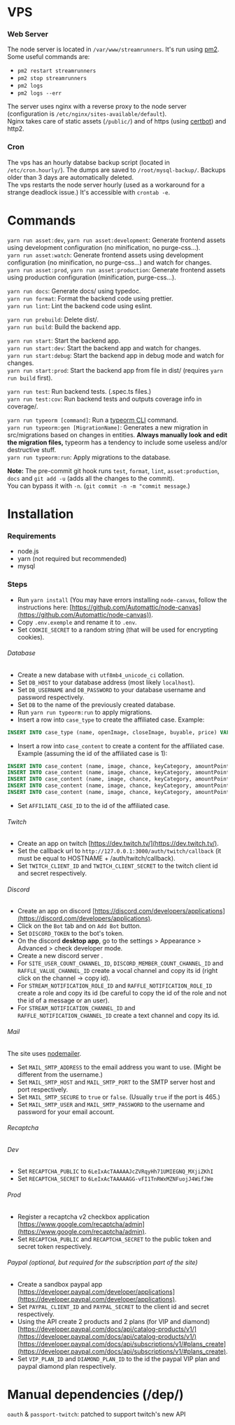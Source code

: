 # VPS
### Web Server
The node server is located in `/var/www/streamrunners`. It's run using [pm2](https://pm2.keymetrics.io/docs/usage/pm2-doc-single-page/).  
Some useful commands are:
* `pm2 restart streamrunners`
* `pm2 stop streamrunners`
* `pm2 logs`
* `pm2 logs --err`

The server uses nginx with a reverse proxy to the node server (configuration is `/etc/nginx/sites-available/default`).  
Nginx takes care of static assets (`/public/`) and of https (using [certbot](https://certbot.eff.org/)) and http2.

### Cron
The vps has an hourly databse backup script (located in `/etc/cron.hourly/`). The dumps are saved to `/root/mysql-backup/`. Backups older than 3 days are automatically deleted.  
The vps restarts the node server hourly (used as a workaround for a strange deadlock issue.) It's accessible with `crontab -e`.  

# Commands
`yarn run asset:dev`, `yarn run asset:development`: Generate frontend assets using development configuration (no minification, no purge-css...).  
`yarn run asset:watch`: Generate frontend assets using development configuration (no minification, no purge-css...) and watch for changes.  
`yarn run asset:prod`, `yarn run asset:production`: Generate frontend assets using production configuration (minification, purge-css...).  

`yarn run docs`: Generate docs/ using typedoc.  
`yarn run format`: Format the backend code using prettier.  
`yarn run lint`: Lint the backend code using eslint.  

`yarn run prebuild`: Delete dist/.  
`yarn run build`: Build the backend app.  

`yarn run start`: Start the backend app.  
`yarn run start:dev`: Start the backend app and watch for changes.  
`yarn run start:debug`: Start the backend app in debug mode and watch for changes.  
`yarn run start:prod`: Start the backend app from file in dist/ (requires `yarn run build` first).  

`yarn run test`: Run backend tests. (.spec.ts files.)  
`yarn run test:cov`: Run backend tests and outputs coverage info in coverage/.  

`yarn run typeorm [command]`: Run a [typeorm CLI](https://github.com/typeorm/typeorm/blob/master/docs/using-cli.md) command.  
`yarn run typeorm:gen [MigrationName]`: Generates a new migration in src/migrations based on changes in entities.
**Always manually look and edit the migration files,** typeorm has a tendency to include some useless and/or destructive stuff.  
`yarn run typeorm:run`: Apply migrations to the database.  

**Note:** The pre-commit git hook runs `test`, `format`, `lint`, `asset:production`, `docs` and `git add -u` (adds all the changes to the commit).  
You can bypass it with `-n`. (`git commit -n -m "commit message`.)

# Installation

### Requirements
* node.js
* yarn (not required but recommended)
* mysql

### Steps
* Run `yarn install` (You may have errors installing `node-canvas`, follow the instructions here: [https://github.com/Automattic/node-canvas](https://github.com/Automattic/node-canvas)).
* Copy `.env.exemple` and rename it to `.env`.
* Set `COOKIE_SECRET` to a random string (that will be used for encrypting cookies).
###### Database
* Create a new database with `utf8mb4_unicode_ci` collation.
* Set `DB_HOST` to your database address (most likely `localhost`).
* Set `DB_USERNAME` and `DB_PASSWORD` to your database username and password respectively.
* Set `DB` to the name of the previously created database.
* Run `yarn run typeorm:run` to apply migrations.
* Insert a row into `case_type` to create the affiliated case. Example: 
```SQL
INSERT INTO case_type (name, openImage, closeImage, buyable, price) VALUES ('affiliate', '/img/case/affiliate/open.png', '/img/case/affiliate/close.png', FALSE, 100);
```
* Insert a row into `case_content` to create a content for the affiliated case. Example (assuming the id of the affiliated case is 1):
```SQL
INSERT INTO case_content (name, image, chance, keyCategory, amountPoints, amountMeteores, caseTypeId) VALUES ('100', '/img/case/coin1.png', 200, NULL, 100, 0, 1);
INSERT INTO case_content (name, image, chance, keyCategory, amountPoints, amountMeteores, caseTypeId) VALUES ('500', '/img/case/coin2.png', 200, NULL, 500, 0, 1);
INSERT INTO case_content (name, image, chance, keyCategory, amountPoints, amountMeteores, caseTypeId) VALUES ('1000', '/img/case/coin3.png', 200, NULL, 1000, 0, 1);
INSERT INTO case_content (name, image, chance, keyCategory, amountPoints, amountMeteores, caseTypeId) VALUES ('2000', '/img/case/coin4.png', 200, NULL, 2000, 0, 1);
INSERT INTO case_content (name, image, chance, keyCategory, amountPoints, amountMeteores, caseTypeId) VALUES ('Clé steam', '/img/case/coin4.png', 200, 'random', 0, 0, 1);
```
* Set `AFFILIATE_CASE_ID` to the id of the affiliated case.
###### Twitch
* Create an app on twitch [https://dev.twitch.tv/](https://dev.twitch.tv/).
* Set the callback url to `http://127.0.0.1:3000/auth/twitch/callback` (it must be equal to HOSTNAME + /auth/twitch/callback).
* Set `TWITCH_CLIENT_ID` and `TWITCH_CLIENT_SECRET` to the twitch client id and secret respectively.
###### Discord
* Create an app on discord [https://discord.com/developers/applications](https://discord.com/developers/applications).
* Click on the `Bot` tab and on `Add Bot` button.
* Set `DISCORD_TOKEN` to the bot's token.
* On the discord **desktop app**, go to the settings > Appearance > Advanced > check developer mode.
* Create a new discord server .
* For `SITE_USER_COUNT_CHANNEL_ID`, `DISCORD_MEMBER_COUNT_CHANNEL_ID` and `RAFFLE_VALUE_CHANNEL_ID` create a vocal channel and copy its id (right click on the channel -> copy id).
* For `STREAM_NOTIFICATION_ROLE_ID` and `RAFFLE_NOTIFICATION_ROLE_ID` create a role and copy its id  (be careful to copy the id of the role and not the id of a message or an user).
* For `STREAM_NOTIFICATION_CHANNEL_ID` and `RAFFLE_NOTIFICATION_CHANNEL_ID` create a text channel and copy its id.
###### Mail
The site uses [nodemailer](https://nodemailer.com/about/).  
* Set `MAIL_SMTP_ADDRESS` to the email address you want to use. (Might be different from the username.)
* Set `MAIL_SMTP_HOST` and `MAIL_SMTP_PORT` to the SMTP server host and port respectively.
* Set `MAIL_SMTP_SECURE` to `true` or `false`. (Usually `true` if the port is 465.)
* Set `MAIL_SMTP_USER` and `MAIL_SMTP_PASSWORD` to the username and password for your email account.
###### Recaptcha
###### Dev
* Set `RECAPTCHA_PUBLIC` to `6LeIxAcTAAAAAJcZVRqyHh71UMIEGNQ_MXjiZKhI`
* Set `RECAPTCHA_SECRET` to `6LeIxAcTAAAAAGG-vFI1TnRWxMZNFuojJ4WifJWe`
###### Prod
* Register a recaptcha v2 checkbox application [https://www.google.com/recaptcha/admin](https://www.google.com/recaptcha/admin).
* Set `RECAPTCHA_PUBLIC` and `RECAPTCHA_SECRET` to the public token and secret token respectively.
###### Paypal (optional, but required for the subscription part of the site)
* Create a sandbox paypal app [https://developer.paypal.com/developer/applications](https://developer.paypal.com/developer/applications).
* Set `PAYPAL_CLIENT_ID` and `PAYPAL_SECRET` to the client id and secret respectively.
* Using the API create 2 products and 2 plans (for VIP and diamond) [https://developer.paypal.com/docs/api/catalog-products/v1/](https://developer.paypal.com/docs/api/catalog-products/v1/) [https://developer.paypal.com/docs/api/subscriptions/v1/#plans_create](https://developer.paypal.com/docs/api/subscriptions/v1/#plans_create). 
* Set `VIP_PLAN_ID` and `DIAMOND_PLAN_ID` to the id the paypal VIP plan and paypal diamond plan respectively.
          
# Manual dependencies (/dep/)

`oauth` & `passport-twitch`: patched to support twitch's new API  
